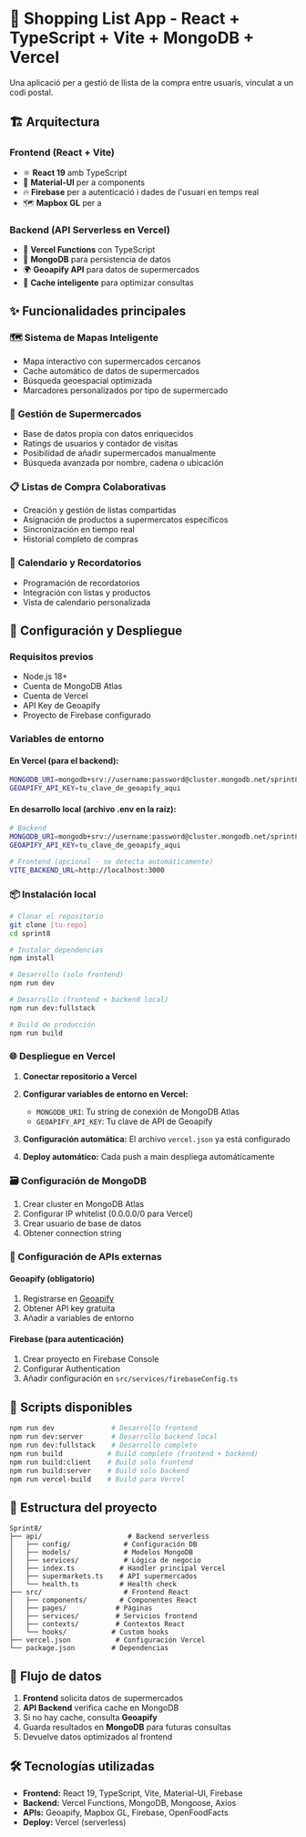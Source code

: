 # 🛒 Shopping List App - React + TypeScript + Vite + MongoDB + Vercel

Una aplicació per a gestió de llista de la compra entre usuaris, vinculat a un codi postal.

## 🏗️ Arquitectura

### Frontend (React + Vite)
- ⚛️ **React 19** amb TypeScript
- 🎨 **Material-UI** per a components
- 🔥 **Firebase** per a autenticació i dades de l'usuari en temps real
- 🗺️ **Mapbox GL** per a 

### Backend (API Serverless en Vercel)
- 🚀 **Vercel Functions** con TypeScript
- 🍃 **MongoDB** para persistencia de datos
- 🌍 **Geoapify API** para datos de supermercados
- 🔄 **Cache inteligente** para optimizar consultas

## ✨ Funcionalidades principales

### 🗺️ **Sistema de Mapas Inteligente**
- Mapa interactivo con supermercados cercanos
- Cache automático de datos de supermercados
- Búsqueda geoespacial optimizada
- Marcadores personalizados por tipo de supermercado

### 🏪 **Gestión de Supermercados**
- Base de datos propia con datos enriquecidos
- Ratings de usuarios y contador de visitas
- Posibilidad de añadir supermercados manualmente
- Búsqueda avanzada por nombre, cadena o ubicación

### 📋 **Listas de Compra Colaborativas**
- Creación y gestión de listas compartidas
- Asignación de productos a supermercatos específicos
- Sincronización en tiempo real
- Historial completo de compras

### 📅 **Calendario y Recordatorios**
- Programación de recordatorios
- Integración con listas y productos
- Vista de calendario personalizada

## 🚀 Configuración y Despliegue

### Requisitos previos
- Node.js 18+ 
- Cuenta de MongoDB Atlas
- Cuenta de Vercel
- API Key de Geoapify
- Proyecto de Firebase configurado

### Variables de entorno

#### En Vercel (para el backend):
```bash
MONGODB_URI=mongodb+srv://username:password@cluster.mongodb.net/sprint8?retryWrites=true&w=majority
GEOAPIFY_API_KEY=tu_clave_de_geoapify_aqui
```

#### En desarrollo local (archivo .env en la raíz):
```bash
# Backend
MONGODB_URI=mongodb+srv://username:password@cluster.mongodb.net/sprint8?retryWrites=true&w=majority
GEOAPIFY_API_KEY=tu_clave_de_geoapify_aqui

# Frontend (opcional - se detecta automáticamente)
VITE_BACKEND_URL=http://localhost:3000
```

### 📦 Instalación local

```bash
# Clonar el repositorio
git clone [tu-repo]
cd sprint8

# Instalar dependencias
npm install

# Desarrollo (solo frontend)
npm run dev

# Desarrollo (frontend + backend local)
npm run dev:fullstack

# Build de producción
npm run build
```

### 🌐 Despliegue en Vercel

1. **Conectar repositorio a Vercel**
2. **Configurar variables de entorno en Vercel:**
   - `MONGODB_URI`: Tu string de conexión de MongoDB Atlas
   - `GEOAPIFY_API_KEY`: Tu clave de API de Geoapify

3. **Configuración automática:** El archivo `vercel.json` ya está configurado

4. **Deploy automático:** Cada push a main despliega automáticamente

### 🗃️ Configuración de MongoDB

1. Crear cluster en MongoDB Atlas
2. Configurar IP whitelist (0.0.0.0/0 para Vercel)
3. Crear usuario de base de datos
4. Obtener connection string

### 🔑 Configuración de APIs externas

#### Geoapify (obligatorio)
1. Registrarse en [Geoapify](https://www.geoapify.com/)
2. Obtener API key gratuita
3. Añadir a variables de entorno

#### Firebase (para autenticación)
1. Crear proyecto en Firebase Console
2. Configurar Authentication
3. Añadir configuración en `src/services/firebaseConfig.ts`

## 📱 Scripts disponibles

```bash
npm run dev              # Desarrollo frontend
npm run dev:server       # Desarrollo backend local
npm run dev:fullstack    # Desarrollo completo
npm run build           # Build completo (frontend + backend)
npm run build:client    # Build solo frontend
npm run build:server    # Build solo backend
npm run vercel-build    # Build para Vercel
```

## 🔧 Estructura del proyecto

```
Sprint8/
├── api/                     # Backend serverless
│   ├── config/             # Configuración DB
│   ├── models/             # Modelos MongoDB
│   ├── services/           # Lógica de negocio
│   ├── index.ts           # Handler principal Vercel
│   ├── supermarkets.ts    # API supermercados
│   └── health.ts          # Health check
├── src/                    # Frontend React
│   ├── components/        # Componentes React
│   ├── pages/            # Páginas
│   ├── services/         # Servicios frontend
│   ├── contexts/         # Contextos React
│   └── hooks/           # Custom hooks
├── vercel.json           # Configuración Vercel
└── package.json         # Dependencias
```

## 🔄 Flujo de datos

1. **Frontend** solicita datos de supermercados
2. **API Backend** verifica cache en MongoDB
3. Si no hay cache, consulta **Geoapify**
4. Guarda resultados en **MongoDB** para futuras consultas
5. Devuelve datos optimizados al frontend

## 🛠️ Tecnologías utilizadas

- **Frontend:** React 19, TypeScript, Vite, Material-UI, Firebase
- **Backend:** Vercel Functions, MongoDB, Mongoose, Axios
- **APIs:** Geoapify, Mapbox GL, Firebase, OpenFoodFacts
- **Deploy:** Vercel (serverless)
